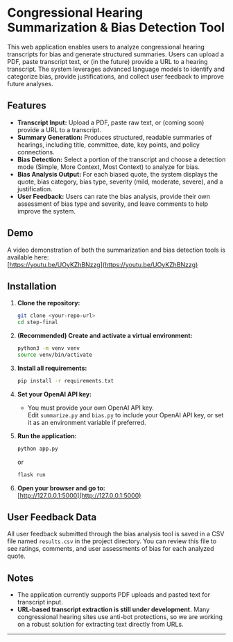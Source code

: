 # Congressional Hearing Summarization & Bias Detection Tool

This web application enables users to analyze congressional hearing transcripts for bias and generate structured summaries. Users can upload a PDF, paste transcript text, or (in the future) provide a URL to a hearing transcript. The system leverages advanced language models to identify and categorize bias, provide justifications, and collect user feedback to improve future analyses.

## Features

- **Transcript Input:** Upload a PDF, paste raw text, or (coming soon) provide a URL to a transcript.
- **Summary Generation:** Produces structured, readable summaries of hearings, including title, committee, date, key points, and policy connections.
- **Bias Detection:** Select a portion of the transcript and choose a detection mode (Simple, More Context, Most Context) to analyze for bias.
- **Bias Analysis Output:** For each biased quote, the system displays the quote, bias category, bias type, severity (mild, moderate, severe), and a justification.
- **User Feedback:** Users can rate the bias analysis, provide their own assessment of bias type and severity, and leave comments to help improve the system.

## Demo

A video demonstration of both the summarization and bias detection tools is available here:  
[https://youtu.be/UOyKZhBNzzg](https://youtu.be/UOyKZhBNzzg)

## Installation

1. **Clone the repository:**
    ```bash
    git clone <your-repo-url>
    cd step-final
    ```

2. **(Recommended) Create and activate a virtual environment:**
    ```bash
    python3 -m venv venv
    source venv/bin/activate
    ```

3. **Install all requirements:**
    ```bash
    pip install -r requirements.txt
    ```
4. **Set your OpenAI API key:**
    - You must provide your own OpenAI API key.  
      Edit `summarize.py` and `bias.py` to include your OpenAI API key, or set it as an environment variable if preferred.

5. **Run the application:**
    ```bash
    python app.py
    ```
    or
    ```bash
    flask run
    ```

6. **Open your browser and go to:**  
   [http://127.0.0.1:5000](http://127.0.0.1:5000)

## User Feedback Data

All user feedback submitted through the bias analysis tool is saved in a CSV file named `results.csv` in the project directory. You can review this file to see ratings, comments, and user assessments of bias for each analyzed quote.

## Notes

- The application currently supports PDF uploads and pasted text for transcript input.
- **URL-based transcript extraction is still under development.** Many congressional hearing sites use anti-bot protections, so we are working on a robust solution for extracting text directly from URLs.

---
